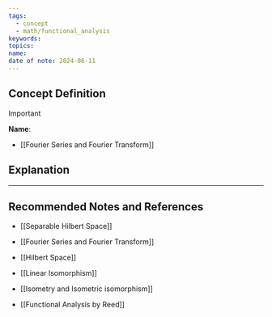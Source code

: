 ```yaml
---
tags:
  - concept
  - math/functional_analysis
keywords: 
topics: 
name: 
date of note: 2024-06-11
---
```


## Concept Definition

>[!important]
>**Name**: 



- [[Fourier Series and Fourier Transform]]

## Explanation





-----------
##  Recommended Notes and References

- [[Separable Hilbert Space]]
- [[Fourier Series and Fourier Transform]]

- [[Hilbert Space]]
- [[Linear Isomorphism]]
- [[Isometry and Isometric isomorphism]]


- [[Functional Analysis by Reed]]